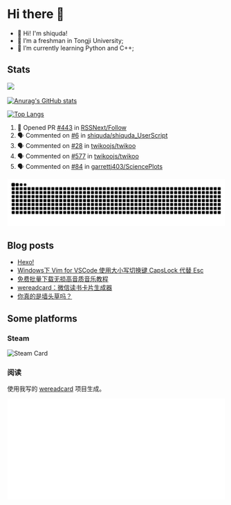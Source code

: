 # Hi there 👋

- 👋 Hi! I'm shiquda!
- 📖 I’m a freshman in Tongji University;
- 🌱 I’m currently learning Python and C++;

## Stats

![](https://komarev.com/ghpvc/?username=shiquda)

[![Anurag's GitHub stats](https://github-readme-stats.vercel.app/api?username=shiquda&theme=vue-dark&show_icons=true)](https://github.com/anuraghazra/github-readme-stats)

[![Top Langs](https://github-readme-stats.vercel.app/api/top-langs/?username=shiquda&theme=vue-dark&show_icons=true&hide=SCSS)](https://github.com/anuraghazra/github-readme-stats)

<!--START_SECTION:activity-->
1. 💪 Opened PR [#443](https://github.com/RSSNext/Follow/pull/443) in [RSSNext/Follow](https://github.com/RSSNext/Follow)
2. 🗣 Commented on [#6](https://github.com/shiquda/shiquda_UserScript/issues/6#issuecomment-2351907705) in [shiquda/shiquda_UserScript](https://github.com/shiquda/shiquda_UserScript)
3. 🗣 Commented on [#28](https://github.com/twikoojs/twikoo/issues/28#issuecomment-2342528024) in [twikoojs/twikoo](https://github.com/twikoojs/twikoo)
4. 🗣 Commented on [#577](https://github.com/twikoojs/twikoo/issues/577#issuecomment-2342524513) in [twikoojs/twikoo](https://github.com/twikoojs/twikoo)
5. 🗣 Commented on [#84](https://github.com/garrettj403/SciencePlots/issues/84#issuecomment-2323297933) in [garrettj403/SciencePlots](https://github.com/garrettj403/SciencePlots)
<!--END_SECTION:activity-->

<picture>
  <source media="(prefers-color-scheme: dark)" srcset="https://raw.githubusercontent.com/shiquda/shiquda/output/github-contribution-grid-snake-dark.svg">
  <source media="(prefers-color-scheme: light)" srcset="https://raw.githubusercontent.com/shiquda/shiquda/output/github-contribution-grid-snake.svg">
  <img alt="github contribution grid snake animation" src="https://raw.githubusercontent.com/shiquda/shiquda/output/github-contribution-grid-snake.svg">
</picture>

## Blog posts
<!-- BLOG-POST-LIST:START -->
- [Hexo!](https://shiquda.link/move-to-hexo/)
- [Windows下 Vim for VSCode 使用大小写切换键 CapsLock 代替 Esc](https://shiquda.link/windows-vim-for-vscode-use-capslock-instead-of-esc/)
- [免费批量下载无损高音质音乐教程](https://shiquda.link/batch-download-high-quality-music/)
- [wereadcard：微信读书卡片生成器](https://shiquda.link/weread-card-project/)
- [你真的是墙头草吗？](https://shiquda.link/are-you-a-wallflower/)
<!-- BLOG-POST-LIST:END -->

## Some platforms

### Steam

![Steam Card](https://card.yuy1n.io/card/76561199045221076/tokyonight,en,bg-FF0000-0033FF,games)

### 阅读

使用我写的 [wereadcard](https://github.com/shiquda/wereadcard) 项目生成。

![Weread Card](https://github.com/shiquda/wereadcard/raw/main/output/recent_read.svg)

<!--
**shiquda/shiquda** is a ✨ _special_ ✨ repository because its `README.md` (this file) appears on your GitHub profile.

Here are some ideas to get you started:

- 🔭 I’m currently working on ...
- 🌱 I’m currently learning ...
- 👯 I’m looking to collaborate on ...
- 🤔 I’m looking for help with ...
- 💬 Ask me about ...
- 📫 How to reach me: ...
- 😄 Pronouns: ...
- ⚡ Fun fact: ...
-->

